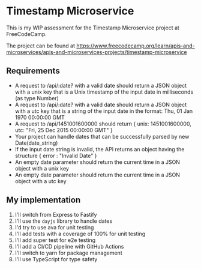 # Timestamp Microservice

This is my WIP assessment for the Timestamp Microservice project at FreeCodeCamp. 

The project can be found at https://www.freecodecamp.org/learn/apis-and-microservices/apis-and-microservices-projects/timestamp-microservice

## Requirements

* A request to /api/:date? with a valid date should return a JSON object with a unix key that is a Unix timestamp of the input date in milliseconds (as type Number)
* A request to /api/:date? with a valid date should return a JSON object with a utc key that is a string of the input date in the format: Thu, 01 Jan 1970 00:00:00 GMT
* A request to /api/1451001600000 should return { unix: 1451001600000, utc: "Fri, 25 Dec 2015 00:00:00 GMT" }
* Your project can handle dates that can be successfully parsed by new Date(date_string)
* If the input date string is invalid, the API returns an object having the structure { error : "Invalid Date" }
* An empty date parameter should return the current time in a JSON object with a unix key
* An empty date parameter should return the current time in a JSON object with a utc key

## My implementation

1. I'll switch from Express to Fastify
2. I'll use the `dayjs` library to handle dates
3. I'd try to use ava for unit testing
4. I'll add tests with a coverage of 100% for unit testing
5. I'll add super test for e2e testing
6. I'll add a CI/CD pipeline with GitHub Actions
7. I'll switch to yarn for package management
8. I'll use TypeScript for type safety
